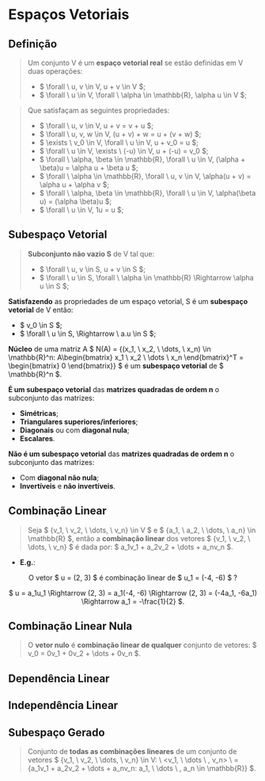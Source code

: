 # __Espaços Vetoriais__

## __Definição__
> Um conjunto V é um __espaço vetorial real__ se estão definidas em V duas operações:
> * $ \forall \ u, v \in V, u + v \in V $;
> * $ \forall \ u \in V, \forall \ \alpha \in \mathbb{R}, \alpha u \in V $;

> Que satisfaçam as seguintes propriedades:
> * $ \forall \ u, v \in V, u + v = v + u $;
> * $ \forall \ u, v, w \in V, (u + v) + w = u + (v + w) $;
> * $ \exists \ v_0 \in V, \forall \ u \in V, u + v_0 = u $;
> * $ \forall \ u \in V, \exists \ (-u) \in V, u + (-u) = v_0 $;
> * $ \forall \ \alpha, \beta \in \mathbb{R}, \forall \ u \in V, (\alpha + \beta)u = \alpha u + \beta u $;
> * $ \forall \ \alpha \in \mathbb{R}, \forall \ u, v \in V, \alpha(u + v) = \alpha u + \alpha v $;
> * $ \forall \ \alpha, \beta \in \mathbb{R}, \forall \ u \in V, \alpha(\beta u) = (\alpha \beta)u $;
> * $ \forall \ u \in V, 1u = u $;


## __Subespaço Vetorial__
> __Subconjunto não vazio S__ de V tal que:
> * $ \forall \ u, v \in S, u + v \in S $;
> * $ \forall \ u \in S, \forall \ \alpha \in \mathbb{R} \Rightarrow \alpha u \in S $;

__Satisfazendo__ as propriedades de um espaço vetorial, S é um __subespaço vetorial__ de V então:

* $ v_0 \in S $;
* $ \forall \ u \in S, \Rightarrow \ a.u \in S $;

__Núcleo__ de uma matriz A $ N(A) = \{(x_1, \ x_2, \ \dots, \ x_n) \in \mathbb{R}^n: A\begin{bmatrix} x_1 \ x_2 \ \dots \ x_n \end{bmatrix}^T = \begin{bmatrix} 0 \end{bmatrix}\} $ é um __subespaço vetorial__ de $ \mathbb{R}^n $.

__É um subespaço vetorial__ das __matrizes quadradas de ordem n__ o subconjunto das matrizes:
* __Simétricas__;
* __Triangulares superiores/inferiores__;
* __Diagonais__ ou com __diagonal nula__;
* __Escalares__.

__Não é um subespaço vetorial__ das __matrizes quadradas de ordem n__ o subconjunto das matrizes:
* Com __diagonal não nula__;
* __Invertíveis__ e __não invertíveis__.

## __Combinação Linear__
> Seja $ \{v_1, \ v_2, \ \dots, \ v_n\} \in V $ e $ \{a_1, \ a_2, \ \dots, \ a_n\} \in \mathbb{R} $, então a __combinação linear__ dos vetores $ \{v_1, \ v_2, \ \dots, \ v_n\} $ é dada por: $ a_1v_1 + a_2v_2 + \dots + a_nv_n $.

* __E.g.__:

<div align="center">

O vetor $ u = (2, 3) $ é combinação linear de $ u_1 = (-4, -6) $ ?

$ u = a_1u_1 \Rightarrow (2, 3) = a_1(-4, -6) \Rightarrow (2, 3) = (-4a_1, -6a_1) \Rightarrow a_1 = -\frac{1}{2} $.

</div>

## __Combinação Linear Nula__
> O __vetor nulo__ é __combinação linear de qualquer__ conjunto de vetores: $ v_0 = 0v_1 + 0v_2 + \dots + 0v_n $.

## __Dependência Linear__


## __Independência Linear__


## __Subespaço Gerado__
> Conjunto de __todas as combinações lineares__ de um conjunto de vetores $ \{v_1, \ v_2, \ \dots, \ v_n\} \in V: \ <v_1, \ \dots \ , v_n> \ = \{a_1v_1 + a_2v_2 + \dots + a_nv_n: a_1, \ \dots \ , a_n \in \mathbb{R}\} $.
